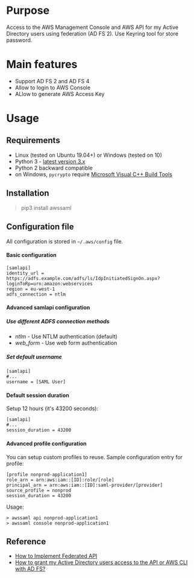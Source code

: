 # Purpose

Access to the AWS Management Console and AWS API for my Active Directory users using federation (AD FS 2).
Use Keyring tool for store password.

# Main features

 - Support AD FS 2 and AD FS 4
 - Allow to login to AWS Console 
 - ALlow to generate AWS Access Key

# Usage

## Requirements

 - Linux (tested on Ubuntu 19.04+) or Windows (tested on 10)
 - Python 3 - [latest version 3.x](https://www.python.org/downloads/)
 - Python 2 backward compatible
 - on Windows, `pycrypto` require [Microsoft Visual C++ Build Tools](https://visualstudio.microsoft.com/downloads/)

## Installation

> pip3 install awssaml

## Configuration file

All configuration is stored in `~/.aws/config` file. 

#### Basic configuration
~~~~
[samlapi]
identity_url = https://adfs.example.com/adfs/ls/IdpInitiatedSignOn.aspx?loginToRp=urn:amazon:webservices
region = eu-west-1
adfs_connection = ntlm
~~~~

#### Advanced samlapi configuration

##### Use different ADFS connection methods

 - *ntlm* - Use NTLM authentication (default)
 - *web_form* - Use web form authentication  

##### Set default username
~~~~
[samlapi]
#...
username = [SAML User]
~~~~

#### Default session duration
Setup 12 hours (it's 43200 seconds): 
~~~~
[samlapi]
#...
session_duration = 43200
~~~~

#### Advanced profile configuration 

You can setup custom profiles to reuse. 
Sample configuration entry for profile:

~~~~
[profile nonprod-application1]
role_arn = arn:aws:iam::[ID]:role/[role]
principal_arn = arn:aws:iam::[ID]:saml-provider/[provider]
source_profile = nonprod
session_duration = 43200
~~~~

Usage:
~~~~
> awssaml api nonprod-application1
> awssaml console nonprod-application1
~~~~

## Reference
 - [How to Implement Federated API](https://aws.amazon.com/blogs/security/how-to-implement-federated-api-and-cli-access-using-saml-2-0-and-ad-fs/)
 - [How to grant my Active Directory users access to the API or AWS CLI with AD FS?](https://aws.amazon.com/premiumsupport/knowledge-center/adfs-grant-ad-access-api-cli/)
 